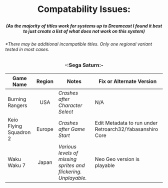 # <p align=center>Compatability Issues:</p>
##### <p align=center>(As the majority of titles work for systems up to Dreamcast I found it best to just create a list of what does not work on this system)</p>




###### *There may be additional incompatible titles. Only one regional variant tested in most cases.



### <p align=center>-:Sega Saturn:-</p>

| **Game Name**          | **Region** | **Notes**                                                       | **Fix or Alternate Version**                             |
| ---------------------- | :--------: | --------------------------------------------------------------- | -------------------------------------------------------- |
| Burning Rangers        | USA        | *Crashes after Character Select*                                | N/A                                                      |
| Keio Flying Squadron 2 | Europe     | *Crashes after Game Start*                                      | Edit Metadata to run under Retroarch32/Yabasanshiro Core |
| Waku Waku 7            | Japan      | *Various levels of missing sprites and flickering. Unplayable.* | Neo Geo version is playable                              |
